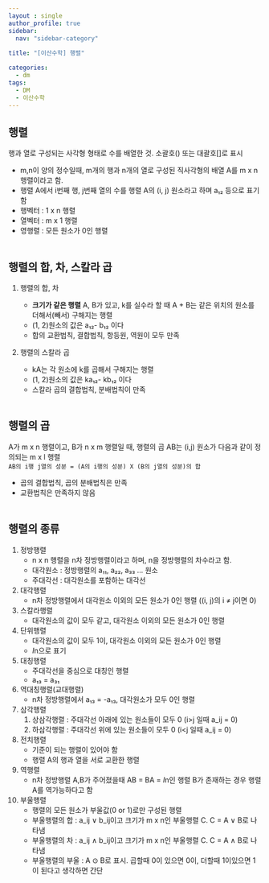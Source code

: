 ```yaml
---
layout : single
author_profile: true
sidebar: 
  nav: "sidebar-category"
  
title: "[이산수학] 행렬"

categories:
  - dm
tags:
  - DM
  - 이산수학
---
```


## 행렬
행과 열로 구성되는 사각형 형태로 수를 배열한 것. 소괄호() 또는 대괄호[]로 표시<br>
- m,n이 양의 정수일때, m개의 행과 n개의 열로 구성된 직사각형의 배열 A를 m x n 행렬이라고 함.<br>
- 행렬 A에서 i번째 행, j번째 열의 수를 행렬 A의 (i, j) 원소라고 하며 a₁₂ 등으로 표기 함<br>
- 행벡터 : 1 x n 행렬<br>
- 열벡터 : m x 1 행렬<br>
- 영행렬 : 모든 원소가 0인 행렬<br><br>


## 행렬의 합, 차, 스칼라 곱
1. 행렬의 합, 차<br>
	- **크기가 같은 행렬** A, B가 있고, k를 실수라 할 때 A + B는 같은 위치의 원소를 더해서(빼서) 구해지는 행렬<br>
	- (1, 2)원소의 값은 a₁₂- b₁₂ 이다<br>
	- 합의 교환법칙, 결합법칙, 항등원, 역원이 모두 만족<br>

2. 행렬의 스칼라 곱<br>
	- kA는 각 원소에 k를 곱해서 구해지는 행렬<br>
	- (1, 2)원소의 값은 ka₁₂- kb₁₂ 이다<br>
	- 스칼라 곱의 결합법칙, 분배법칙이 만족<br><br>

## 행렬의 곱
A가 m x n 행렬이고, B가 n x m 행렬일 때, 행렬의 곱 AB는 (i,j) 원소가 다음과 같이 정의되는 m x l 행렬<br>
`AB의 i행 j열의 성분 = (A의 i행의 성분) X (B의 j열의 성분)의 합`
<br>
- 곱의 결합법칙, 곱의 분배법칙은 만족<br>
- 교환법칙은 만족하지 않음<br><br>

## 행렬의 종류
1. 정방행렬<br>
	- n x n 행렬을 n차 정방행렬이라고 하며, n을 정방행렬의 차수라고 함.<br>
	- 대각원소 : 정방행렬의 a₁₁, a₂₂, a₃₃ ... 원소<br>
	- 주대각선 : 대각원소를 포함하는 대각선<br>
2. 대각행렬<br>
	- n차 정방행렬에서 대각원소 이외의 모든 원소가 0인 행렬 ((i, j)의 i ≠ j이면 0)<br>
3. 스칼라행렬<br>
	- 대각원소의 값이 모두 같고, 대각원소 이외의 모든 원소가 0인 행렬<br>
4. 단위행렬<br>
	- 대각원소의 값이 모두 1이, 대각원소 이외의 모든 원소가 0인 행렬<br>
	- *I*n으로 표기<br>
5. 대칭행렬<br>
	 - 주대각선을 중심으로 대칭인 행렬<br>
	 - a₁₃ =  a₃₁<br>
6. 역대칭행렬(교대행렬)<br>
	- n차 정방행렬에서 a₁₃ = -a₁₃, 대각원소가 모두 0인 행렬<br>
7. 삼각행렬<br>
	1) 상삼각행렬 : 주대각선 아래에 있는 원소들이 모두 0 (i>j 일때 a_ij = 0)<br>
	2) 하삼각행렬 : 주대각선 위에 있는 원소들이 모두 0 (i<j 일때 a_ij = 0)<br>
8. 전치행렬<br>
	- 기준이 되는 행렬이 있어야 함<br>
	- 행렬 A의 행과 열을 서로 교환한 행렬<br>
9. 역행렬<br>
	-  n차 정방행렬 A,B가 주어졌을때 AB = BA = *I*n인 행렬 B가 존재하는 경우 행렬 A를 역가능하다고 함<br>
10. 부울행렬<br>
	- 행렬의 모든 원소가 부울값(0 or 1)로만 구성된 행렬<br>
	- 부울행렬의 합 : a_ij ∨ b_ij이고 크기가 m x n인 부울행렬 C. C = A ∨ B로 나타냄<br>
	- 부울행렬의 차 : a_ij ∧ b_ij이고 크기가 m x n인 부울행렬 C. C = A ∧ B로 나타냄<br>
	- 부울행렬의 부울 : A ⊙ B로 표시. 곱할때 0이 있으면 0이, 더할때 1이있으면 1이 된다고 생각하면 간단<br>
